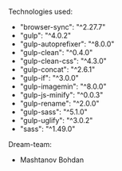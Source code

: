 Technologies used:
* "browser-sync": "^2.27.7"
* "gulp": "^4.0.2"
* "gulp-autoprefixer": "^8.0.0"
* "gulp-clean": "^0.4.0"
* "gulp-clean-css": "^4.3.0"
* "gulp-concat": "^2.6.1"
* "gulp-if": "^3.0.0"
* "gulp-imagemin": "^8.0.0"
* "gulp-js-minify": "^0.0.3"
* "gulp-rename": "^2.0.0"
* "gulp-sass": "^5.1.0"
* "gulp-uglify": "^3.0.2"
* "sass": "^1.49.0"


Dream-team:
* Mashtanov Bohdan